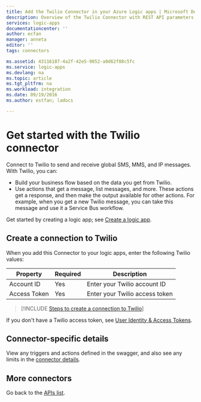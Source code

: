 ```yaml
---
title: Add the Twilio Connector in your Azure Logic apps | Microsoft Docs
description: Overview of the Twilio Connector with REST API parameters
services: logic-apps
documentationcenter: ''
author: ecfan
manager: anneta
editor: ''
tags: connectors

ms.assetid: 43116187-4a2f-42e5-9852-a0d62f08c5fc
ms.service: logic-apps
ms.devlang: na
ms.topic: article
ms.tgt_pltfrm: na
ms.workload: integration
ms.date: 09/19/2016
ms.author: estfan; ladocs

---
```

# Get started with the Twilio connector
Connect to Twilio to send and receive global SMS, MMS, and IP messages. With Twilio, you can:

* Build your business flow based on the data you get from Twilio. 
* Use actions that get a message, list messages, and more. These actions get a response, and then make the output available for other actions. For example, when  you get a new Twilio message, you can take this message and use it a Service Bus workflow. 

Get started by creating a logic app; see [Create a logic app](../logic-apps/quickstart-create-first-logic-app-workflow.md).

## Create a connection to Twilio
When you add this Connector to your logic apps, enter the following Twilio values:

| Property | Required | Description |
| --- | --- | --- |
| Account ID |Yes |Enter your Twilio account ID |
| Access Token |Yes |Enter your Twilio access token |

> [!INCLUDE [Steps to create a connection to Twilio](../../includes/connectors-create-api-twilio.md)]
> 
> 

If you don't have a Twilio access token, see [User Identity & Access Tokens](https://www.twilio.com/docs/api/chat/guides/identity).

## Connector-specific details

View any triggers and actions defined in the swagger, and also see any limits in the [connector details](/connectors/twilio/).

## More connectors
Go back to the [APIs list](apis-list.md).